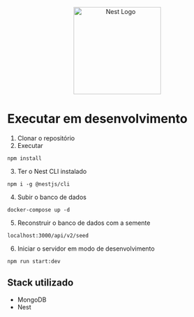 <p align="center">
  <a href="http://nestjs.com/" target="blank"><img src="https://nestjs.com/img/logo-small.svg" width="200" alt="Nest Logo" /></a>
</p>

# Executar em desenvolvimento

1. Clonar o repositório
2. Executar

```
npm install
```

3. Ter o Nest CLI instalado

```
npm i -g @nestjs/cli
```

4. Subir o banco de dados

```
docker-compose up -d
```

5. Reconstruir o banco de dados com a semente

```
localhost:3000/api/v2/seed
```

6. Iniciar o servidor em modo de desenvolvimento

```
npm run start:dev
```

## Stack utilizado

- MongoDB
- Nest
